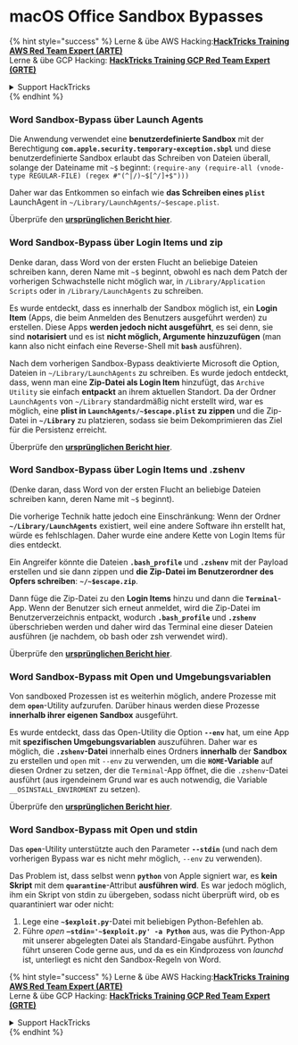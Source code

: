 # macOS Office Sandbox Bypasses

{% hint style="success" %}
Lerne & übe AWS Hacking:<img src="/.gitbook/assets/arte.png" alt="" data-size="line">[**HackTricks Training AWS Red Team Expert (ARTE)**](https://training.hacktricks.xyz/courses/arte)<img src="/.gitbook/assets/arte.png" alt="" data-size="line">\
Lerne & übe GCP Hacking: <img src="/.gitbook/assets/grte.png" alt="" data-size="line">[**HackTricks Training GCP Red Team Expert (GRTE)**<img src="/.gitbook/assets/grte.png" alt="" data-size="line">](https://training.hacktricks.xyz/courses/grte)

<details>

<summary>Support HackTricks</summary>

* Überprüfe die [**Abonnementpläne**](https://github.com/sponsors/carlospolop)!
* **Tritt der** 💬 [**Discord-Gruppe**](https://discord.gg/hRep4RUj7f) oder der [**Telegram-Gruppe**](https://t.me/peass) bei oder **folge** uns auf **Twitter** 🐦 [**@hacktricks\_live**](https://twitter.com/hacktricks\_live)**.**
* **Teile Hacking-Tricks, indem du PRs zu den** [**HackTricks**](https://github.com/carlospolop/hacktricks) und [**HackTricks Cloud**](https://github.com/carlospolop/hacktricks-cloud) GitHub-Repos einreichst.

</details>
{% endhint %}

### Word Sandbox-Bypass über Launch Agents

Die Anwendung verwendet eine **benutzerdefinierte Sandbox** mit der Berechtigung **`com.apple.security.temporary-exception.sbpl`** und diese benutzerdefinierte Sandbox erlaubt das Schreiben von Dateien überall, solange der Dateiname mit `~$` beginnt: `(require-any (require-all (vnode-type REGULAR-FILE) (regex #"(^|/)~$[^/]+$")))`

Daher war das Entkommen so einfach wie **das Schreiben eines `plist`** LaunchAgent in `~/Library/LaunchAgents/~$escape.plist`.

Überprüfe den [**ursprünglichen Bericht hier**](https://www.mdsec.co.uk/2018/08/escaping-the-sandbox-microsoft-office-on-macos/).

### Word Sandbox-Bypass über Login Items und zip

Denke daran, dass Word von der ersten Flucht an beliebige Dateien schreiben kann, deren Name mit `~$` beginnt, obwohl es nach dem Patch der vorherigen Schwachstelle nicht möglich war, in `/Library/Application Scripts` oder in `/Library/LaunchAgents` zu schreiben.

Es wurde entdeckt, dass es innerhalb der Sandbox möglich ist, ein **Login Item** (Apps, die beim Anmelden des Benutzers ausgeführt werden) zu erstellen. Diese Apps **werden jedoch nicht ausgeführt**, es sei denn, sie sind **notarisiert** und es ist **nicht möglich, Argumente hinzuzufügen** (man kann also nicht einfach eine Reverse-Shell mit **`bash`** ausführen).

Nach dem vorherigen Sandbox-Bypass deaktivierte Microsoft die Option, Dateien in `~/Library/LaunchAgents` zu schreiben. Es wurde jedoch entdeckt, dass, wenn man eine **Zip-Datei als Login Item** hinzufügt, das `Archive Utility` sie einfach **entpackt** an ihrem aktuellen Standort. Da der Ordner `LaunchAgents` von `~/Library` standardmäßig nicht erstellt wird, war es möglich, eine **plist in `LaunchAgents/~$escape.plist` zu zippen** und die Zip-Datei in **`~/Library`** zu platzieren, sodass sie beim Dekomprimieren das Ziel für die Persistenz erreicht.

Überprüfe den [**ursprünglichen Bericht hier**](https://objective-see.org/blog/blog\_0x4B.html).

### Word Sandbox-Bypass über Login Items und .zshenv

(Denke daran, dass Word von der ersten Flucht an beliebige Dateien schreiben kann, deren Name mit `~$` beginnt).

Die vorherige Technik hatte jedoch eine Einschränkung: Wenn der Ordner **`~/Library/LaunchAgents`** existiert, weil eine andere Software ihn erstellt hat, würde es fehlschlagen. Daher wurde eine andere Kette von Login Items für dies entdeckt.

Ein Angreifer könnte die Dateien **`.bash_profile`** und **`.zshenv`** mit der Payload erstellen und sie dann zippen und **die Zip-Datei im Benutzerordner des Opfers schreiben**: **`~/~$escape.zip`**.

Dann füge die Zip-Datei zu den **Login Items** hinzu und dann die **`Terminal`**-App. Wenn der Benutzer sich erneut anmeldet, wird die Zip-Datei im Benutzerverzeichnis entpackt, wodurch **`.bash_profile`** und **`.zshenv`** überschrieben werden und daher wird das Terminal eine dieser Dateien ausführen (je nachdem, ob bash oder zsh verwendet wird).

Überprüfe den [**ursprünglichen Bericht hier**](https://desi-jarvis.medium.com/office365-macos-sandbox-escape-fcce4fa4123c).

### Word Sandbox-Bypass mit Open und Umgebungsvariablen

Von sandboxed Prozessen ist es weiterhin möglich, andere Prozesse mit dem **`open`**-Utility aufzurufen. Darüber hinaus werden diese Prozesse **innerhalb ihrer eigenen Sandbox** ausgeführt.

Es wurde entdeckt, dass das Open-Utility die Option **`--env`** hat, um eine App mit **spezifischen Umgebungsvariablen** auszuführen. Daher war es möglich, die **`.zshenv`-Datei** innerhalb eines Ordners **innerhalb** der **Sandbox** zu erstellen und `open` mit `--env` zu verwenden, um die **`HOME`-Variable** auf diesen Ordner zu setzen, der die `Terminal`-App öffnet, die die `.zshenv`-Datei ausführt (aus irgendeinem Grund war es auch notwendig, die Variable `__OSINSTALL_ENVIROMENT` zu setzen).

Überprüfe den [**ursprünglichen Bericht hier**](https://perception-point.io/blog/technical-analysis-of-cve-2021-30864/).

### Word Sandbox-Bypass mit Open und stdin

Das **`open`**-Utility unterstützte auch den Parameter **`--stdin`** (und nach dem vorherigen Bypass war es nicht mehr möglich, `--env` zu verwenden).

Das Problem ist, dass selbst wenn **`python`** von Apple signiert war, es **kein Skript** mit dem **`quarantine`**-Attribut **ausführen wird**. Es war jedoch möglich, ihm ein Skript von stdin zu übergeben, sodass nicht überprüft wird, ob es quarantiniert war oder nicht:&#x20;

1. Lege eine **`~$exploit.py`**-Datei mit beliebigen Python-Befehlen ab.
2. Führe _open_ **`–stdin='~$exploit.py' -a Python`** aus, was die Python-App mit unserer abgelegten Datei als Standard-Eingabe ausführt. Python führt unseren Code gerne aus, und da es ein Kindprozess von _launchd_ ist, unterliegt es nicht den Sandbox-Regeln von Word.

{% hint style="success" %}
Lerne & übe AWS Hacking:<img src="/.gitbook/assets/arte.png" alt="" data-size="line">[**HackTricks Training AWS Red Team Expert (ARTE)**](https://training.hacktricks.xyz/courses/arte)<img src="/.gitbook/assets/arte.png" alt="" data-size="line">\
Lerne & übe GCP Hacking: <img src="/.gitbook/assets/grte.png" alt="" data-size="line">[**HackTricks Training GCP Red Team Expert (GRTE)**<img src="/.gitbook/assets/grte.png" alt="" data-size="line">](https://training.hacktricks.xyz/courses/grte)

<details>

<summary>Support HackTricks</summary>

* Überprüfe die [**Abonnementpläne**](https://github.com/sponsors/carlospolop)!
* **Tritt der** 💬 [**Discord-Gruppe**](https://discord.gg/hRep4RUj7f) oder der [**Telegram-Gruppe**](https://t.me/peass) bei oder **folge** uns auf **Twitter** 🐦 [**@hacktricks\_live**](https://twitter.com/hacktricks\_live)**.**
* **Teile Hacking-Tricks, indem du PRs zu den** [**HackTricks**](https://github.com/carlospolop/hacktricks) und [**HackTricks Cloud**](https://github.com/carlospolop/hacktricks-cloud) GitHub-Repos einreichst.

</details>
{% endhint %}
